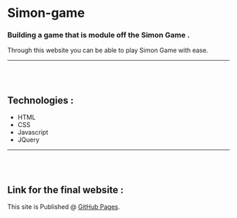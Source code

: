# Simon-game
### Building a game that is module off the Simon Game .

Through this website you can be able to play Simon Game with ease.
<hr />
<br />
<br />

## Technologies :
- HTML
- CSS
- Javascript
- JQuery

<hr /> 
<br />
<br />
 
 ## Link for the final website : 
This site is Published @ [GitHub Pages](https://mahadevhatti.github.io/Simon-game.github.io/). 
